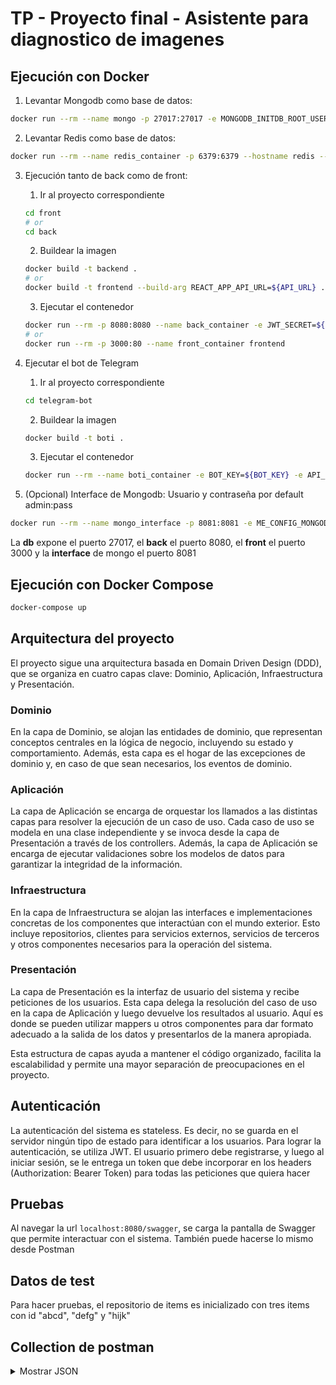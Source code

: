 # TP - Proyecto final - Asistente para diagnostico de imagenes

## Ejecución con Docker

1. Levantar Mongodb como base de datos:
```bash
docker run --rm --name mongo -p 27017:27017 -e MONGODB_INITDB_ROOT_USERNAME=${MONGO_USERNAME} -e MONGODB_INITDB_ROOT_PASSWORD=${MONGO_PASSWORD} mongodb/mongodb-community-server
```

2. Levantar Redis como base de datos:
```bash
docker run --rm --name redis_container -p 6379:6379 --hostname redis --network host redis:6.2-alpine
```

3. Ejecución tanto de back como de front:
	1. Ir al proyecto correspondiente
	```bash
	cd front
	# or
	cd back
	```

    2. Buildear la imagen
	```bash
	docker build -t backend .
	# or
	docker build -t frontend --build-arg REACT_APP_API_URL=${API_URL} .
	```

	3. Ejecutar el contenedor
	```bash
	docker run --rm -p 8080:8080 --name back_container -e JWT_SECRET=${JWT_SECRET} -e MONGO_USERNAME=${MONGO_USERNAME} -e MONGO_PASSWORD=${MONGO_PASSWORD} -e MONGO_HOST=${MONGO_HOST} -e MONGO_PORT=${MONGO_PORT} -e REDIS_HOST=${REDIS_HOST} -e REDIS_PORT=${REDIS_PORT} --network host backend
	# or
	docker run --rm -p 3000:80 --name front_container frontend
	```

4. Ejecutar el bot de Telegram
	1. Ir al proyecto correspondiente
	```bash
	cd telegram-bot
	```
	2. Buildear la imagen
	```bash
	docker build -t boti .
	```

	3. Ejecutar el contenedor
	```bash
	docker run --rm --name boti_container -e BOT_KEY=${BOT_KEY} -e API_URL=${API_URL} --network host boti
	```

5. (Opcional) Interface de Mongodb: Usuario y contraseña por default admin:pass
```bash
docker run --rm --name mongo_interface -p 8081:8081 -e ME_CONFIG_MONGODB_URL=mongodb://${MONGO_USERNAME}:${MONGO_PASSWORD}@${MONGO_HOST}:${MONGO_PORT} --network host mongo-express
```

La **db** expone el puerto 27017, el **back** el puerto 8080, el **front** el puerto 3000 y la **interface** de mongo el puerto 8081


## Ejecución con Docker Compose
```bash
docker-compose up
```

## Arquitectura del proyecto
El proyecto sigue una arquitectura basada en Domain Driven Design (DDD), que se organiza en cuatro capas clave: Dominio, Aplicación, Infraestructura y Presentación.

### Dominio
En la capa de Dominio, se alojan las entidades de dominio, que representan conceptos centrales en la lógica de negocio, incluyendo su estado y comportamiento. Además, esta capa es el hogar de las excepciones de dominio y, en caso de que sean necesarios, los eventos de dominio.

### Aplicación
La capa de Aplicación se encarga de orquestar los llamados a las distintas capas para resolver la ejecución de un caso de uso. Cada caso de uso se modela en una clase independiente y se invoca desde la capa de Presentación a través de los controllers. Además, la capa de Aplicación se encarga de ejecutar validaciones sobre los modelos de datos para garantizar la integridad de la información.

### Infraestructura
En la capa de Infraestructura se alojan las interfaces e implementaciones concretas de los componentes que interactúan con el mundo exterior. Esto incluye repositorios, clientes para servicios externos, servicios de terceros y otros componentes necesarios para la operación del sistema.

### Presentación
La capa de Presentación es la interfaz de usuario del sistema y recibe peticiones de los usuarios. Esta capa delega la resolución del caso de uso en la capa de Aplicación y luego devuelve los resultados al usuario. Aquí es donde se pueden utilizar mappers u otros componentes para dar formato adecuado a la salida de los datos y presentarlos de la manera apropiada.

Esta estructura de capas ayuda a mantener el código organizado, facilita la escalabilidad y permite una mayor separación de preocupaciones en el proyecto.

## Autenticación
La autenticación del sistema es stateless. Es decir, no se guarda en el servidor ningún tipo de estado para identificar a los usuarios. 
Para lograr la autenticación, se utiliza JWT. El usuario primero debe registrarse, y luego al iniciar sesión, se le entrega un token que debe incorporar en los headers (Authorization: Bearer Token) para todas las peticiones que quiera hacer

## Pruebas
Al navegar la url `localhost:8080/swagger`, se carga la pantalla de Swagger que permite interactuar con el sistema. También puede hacerse lo mismo desde Postman

## Datos de test
Para hacer pruebas, el repositorio de items es inicializado con tres items con id "abcd", "defg" y "hijk"

## Collection de postman
<details>
<summary>Mostrar JSON</summary>

```json
{
	"info": {
		"_postman_id": "e1e58114-569c-41c5-bcec-c1399d73b80c",
		"name": "diagnostic",
		"schema": "https://schema.getpostman.com/json/collection/v2.1.0/collection.json",
		"_exporter_id": "16278070"
	},
	"item": [
		{
			"name": "create user",
			"request": {
				"method": "POST",
				"header": [],
				"body": {
					"mode": "raw",
					"raw": "{\r\n    \"userName\": \"Homero\",\r\n    \"password\": \"CalleFalsa123\",\r\n    \"rol\": \"BASIC\",\r\n    \"email\": \"homeroo@gmail.comm\"\r\n}",
					"options": {
						"raw": {
							"language": "json"
						}
					}
				},
				"url": {
					"raw": "http://localhost:8080/api/users",
					"protocol": "http",
					"host": [
						"localhost"
					],
					"port": "8080",
					"path": [
						"api",
						"users"
					]
				}
			},
			"response": []
		},
		{
			"name": "login user",
			"request": {
				"method": "POST",
				"header": [],
				"body": {
					"mode": "raw",
					"raw": "{\r\n    \"userName\": \"Homero\",\r\n    \"password\": \"CalleFalsa123\"\r\n}",
					"options": {
						"raw": {
							"language": "json"
						}
					}
				},
				"url": {
					"raw": "http://localhost:8080/api/users/login",
					"protocol": "http",
					"host": [
						"localhost"
					],
					"port": "8080",
					"path": [
						"api",
						"users",
						"login"
					]
				}
			},
			"response": []
		},
		{
			"name": "create order",
			"request": {
				"method": "POST",
				"header": [
					{
						"key": "Authorization",
						"value": "Bearer eyJhbGciOiJIUzI1NiJ9.eyJzdWIiOiJjdXJpZSIsInVzZXJJZCI6IjUyZWRlZDBjLTFhOWQtNDQ1MS1hZGNkLTIyNjJhMTcxNjEyMyIsInJvbCI6IkJBU0lDIiwiaWF0IjoxNjkzOTQ1ODE3LCJleHAiOjE2OTM5NTMwMTd9.8rv2ABLc9hAbDT6K6rhhaL2P_19D9eMQip-KPTZg6fc",
						"type": "text"
					}
				],
				"body": {
					"mode": "raw",
					"raw": "{\r\n    \"userId\": \"2\",\r\n    \"items\": [\r\n        {\r\n            \"id\": \"abcd\",\r\n            \"quantity\": 5\r\n        }\r\n    ]\r\n}",
					"options": {
						"raw": {
							"language": "json"
						}
					}
				},
				"url": {
					"raw": "http://localhost:8080/api/orders",
					"protocol": "http",
					"host": [
						"localhost"
					],
					"port": "8080",
					"path": [
						"api",
						"orders"
					]
				}
			},
			"response": []
		},
		{
			"name": "add item to order",
			"request": {
				"method": "POST",
				"header": [
					{
						"key": "Authorization",
						"value": "Bearer eyJhbGciOiJIUzI1NiJ9.eyJzdWIiOiJjdXJpZSIsInVzZXJJZCI6IjUyZWRlZDBjLTFhOWQtNDQ1MS1hZGNkLTIyNjJhMTcxNjEyMyIsInJvbCI6IkJBU0lDIiwiaWF0IjoxNjkzOTQ1ODE3LCJleHAiOjE2OTM5NTMwMTd9.8rv2ABLc9hAbDT6K6rhhaL2P_19D9eMQip-KPTZg6fc",
						"type": "text"
					}
				],
				"body": {
					"mode": "raw",
					"raw": "{\r\n    \"id\": \"abcd\",\r\n    \"quantity\": 5\r\n}",
					"options": {
						"raw": {
							"language": "json"
						}
					}
				},
				"url": {
					"raw": "http://localhost:8080/api/orders/18d08ba1-3a87-48eb-97eb-91805d833d99/items",
					"protocol": "http",
					"host": [
						"localhost"
					],
					"port": "8080",
					"path": [
						"api",
						"orders",
						"18d08ba1-3a87-48eb-97eb-91805d833d99",
						"items"
					]
				}
			},
			"response": []
		},
		{
			"name": "close order",
			"request": {
				"method": "PATCH",
				"header": [
					{
						"key": "Authorization",
						"value": "Bearer eyJhbGciOiJIUzI1NiJ9.eyJzdWIiOiJIb21lcm8iLCJ1c2VySWQiOiJmNDY4NjYzZS01OWE3LTQ1YjctOGQwYy0yNTdjNTg1MzRiN2MiLCJyb2wiOiJCQVNJQyIsImlhdCI6MTY5Mzk0NjM1NSwiZXhwIjoxNjkzOTUzNTU1fQ.kYThqIVvTciHYIU-cEZpDtQ9V-hzmPTlfORjG7Q4ECA",
						"type": "text"
					}
				],
				"body": {
					"mode": "raw",
					"raw": "{\r\n    \"id\": \"abcd\",\r\n    \"quantity\": 5\r\n}",
					"options": {
						"raw": {
							"language": "json"
						}
					}
				},
				"url": {
					"raw": "http://localhost:8080/api/orders/0b2dc9b8-6c02-4240-8ee5-2bfed18a25ab",
					"protocol": "http",
					"host": [
						"localhost"
					],
					"port": "8080",
					"path": [
						"api",
						"orders",
						"0b2dc9b8-6c02-4240-8ee5-2bfed18a25ab"
					]
				}
			},
			"response": []
		},
		{
			"name": "get items from order",
			"protocolProfileBehavior": {
				"disableBodyPruning": true
			},
			"request": {
				"method": "GET",
				"header": [
					{
						"key": "Authorization",
						"value": "Bearer eyJhbGciOiJIUzI1NiJ9.eyJzdWIiOiJjdXJpZSIsInVzZXJJZCI6IjUyZWRlZDBjLTFhOWQtNDQ1MS1hZGNkLTIyNjJhMTcxNjEyMyIsInJvbCI6IkJBU0lDIiwiaWF0IjoxNjkzOTQ1ODE3LCJleHAiOjE2OTM5NTMwMTd9.8rv2ABLc9hAbDT6K6rhhaL2P_19D9eMQip-KPTZg6fc",
						"type": "text"
					}
				],
				"body": {
					"mode": "raw",
					"raw": "{\r\n    \"id\": \"abcd\",\r\n    \"quantity\": 5\r\n}",
					"options": {
						"raw": {
							"language": "json"
						}
					}
				},
				"url": {
					"raw": "http://localhost:8080/api/orders/18d08ba1-3a87-48eb-97eb-91805d833d99/items",
					"protocol": "http",
					"host": [
						"localhost"
					],
					"port": "8080",
					"path": [
						"api",
						"orders",
						"18d08ba1-3a87-48eb-97eb-91805d833d99",
						"items"
					]
				}
			},
			"response": []
		},
		{
			"name": "add element to item",
			"request": {
				"method": "PATCH",
				"header": [
					{
						"key": "Authorization",
						"value": "Bearer eyJhbGciOiJIUzI1NiJ9.eyJzdWIiOiJjdXJpZSIsInVzZXJJZCI6ImFiYmQwNjJjLTVjNDgtNDYxMi1iZjVjLWI2NTc3YzIzMjU2MyIsInJvbCI6IkJBU0lDIiwiaWF0IjoxNjkzODgyOTU2LCJleHAiOjE2OTM4OTAxNTZ9.9S0kwUL0y3whwWdSt6saFZpv70N3bdRirprJ-XBMV6o",
						"type": "text"
					}
				],
				"body": {
					"mode": "raw",
					"raw": "\r\n55\r\n",
					"options": {
						"raw": {
							"language": "json"
						}
					}
				},
				"url": {
					"raw": "http://localhost:8080/api/orders/3398245a-856f-460c-89eb-75c4b468653b/items/abcd",
					"protocol": "http",
					"host": [
						"localhost"
					],
					"port": "8080",
					"path": [
						"api",
						"orders",
						"3398245a-856f-460c-89eb-75c4b468653b",
						"items",
						"abcd"
					]
				}
			},
			"response": []
		},
		{
			"name": "delete item from order",
			"request": {
				"method": "DELETE",
				"header": [
					{
						"key": "Authorization",
						"value": "Bearer eyJhbGciOiJIUzI1NiJ9.eyJzdWIiOiJIb21lcm8iLCJ1c2VySWQiOiJmNDY4NjYzZS01OWE3LTQ1YjctOGQwYy0yNTdjNTg1MzRiN2MiLCJyb2wiOiJCQVNJQyIsImlhdCI6MTY5Mzk0NjM1NSwiZXhwIjoxNjkzOTUzNTU1fQ.kYThqIVvTciHYIU-cEZpDtQ9V-hzmPTlfORjG7Q4ECA",
						"type": "text"
					}
				],
				"body": {
					"mode": "raw",
					"raw": "{\r\n    \"quantity\": 55\r\n}",
					"options": {
						"raw": {
							"language": "json"
						}
					}
				},
				"url": {
					"raw": "http://localhost:8080/api/orders/562fc81e-5407-497c-91ac-e87eea9c4982/items/abcd",
					"protocol": "http",
					"host": [
						"localhost"
					],
					"port": "8080",
					"path": [
						"api",
						"orders",
						"562fc81e-5407-497c-91ac-e87eea9c4982",
						"items",
						"abcd"
					]
				}
			},
			"response": []
		},
		{
			"name": "get items order",
			"protocolProfileBehavior": {
				"disabledSystemHeaders": {}
			},
			"request": {
				"method": "GET",
				"header": [
					{
						"key": "Authorization",
						"value": "Bearer eyJhbGciOiJIUzI1NiJ9.eyJzdWIiOiJIb21lcm8iLCJ1c2VySWQiOiJmNDY4NjYzZS01OWE3LTQ1YjctOGQwYy0yNTdjNTg1MzRiN2MiLCJyb2wiOiJCQVNJQyIsImlhdCI6MTY5Mzk0NjM1NSwiZXhwIjoxNjkzOTUzNTU1fQ.kYThqIVvTciHYIU-cEZpDtQ9V-hzmPTlfORjG7Q4ECA",
						"type": "text"
					}
				],
				"url": {
					"raw": "http://localhost:8080/api/orders/562fc81e-5407-497c-91ac-e87eea9c4982/items",
					"protocol": "http",
					"host": [
						"localhost"
					],
					"port": "8080",
					"path": [
						"api",
						"orders",
						"562fc81e-5407-497c-91ac-e87eea9c4982",
						"items"
					]
				}
			},
			"response": []
		},
		{
			"name": "analytics - users",
			"protocolProfileBehavior": {
				"disabledSystemHeaders": {}
			},
			"request": {
				"method": "GET",
				"header": [
					{
						"key": "Authorization",
						"value": "Bearer eyJhbGciOiJIUzI1NiJ9.eyJzdWIiOiJIb21lcm8iLCJ1c2VySWQiOiJmNDY4NjYzZS01OWE3LTQ1YjctOGQwYy0yNTdjNTg1MzRiN2MiLCJyb2wiOiJCQVNJQyIsImlhdCI6MTY5Mzk0NjM1NSwiZXhwIjoxNjkzOTUzNTU1fQ.kYThqIVvTciHYIU-cEZpDtQ9V-hzmPTlfORjG7Q4ECA",
						"type": "text"
					}
				],
				"url": {
					"raw": "http://localhost:8080/api/analytics/orders",
					"protocol": "http",
					"host": [
						"localhost"
					],
					"port": "8080",
					"path": [
						"api",
						"analytics",
						"orders"
					]
				}
			},
			"response": []
		},
		{
			"name": "analytics - get total orders",
			"protocolProfileBehavior": {
				"disabledSystemHeaders": {}
			},
			"request": {
				"method": "GET",
				"header": [
					{
						"key": "Authorization",
						"value": "Bearer eyJhbGciOiJIUzI1NiJ9.eyJzdWIiOiJIb21lcm8iLCJ1c2VySWQiOiJmNDY4NjYzZS01OWE3LTQ1YjctOGQwYy0yNTdjNTg1MzRiN2MiLCJyb2wiOiJCQVNJQyIsImlhdCI6MTY5Mzk0NjM1NSwiZXhwIjoxNjkzOTUzNTU1fQ.kYThqIVvTciHYIU-cEZpDtQ9V-hzmPTlfORjG7Q4ECA",
						"type": "text"
					}
				],
				"url": {
					"raw": "http://localhost:8080/api/analytics/users",
					"protocol": "http",
					"host": [
						"localhost"
					],
					"port": "8080",
					"path": [
						"api",
						"analytics",
						"users"
					]
				}
			},
			"response": []
		}
	]
}
</details>
```

